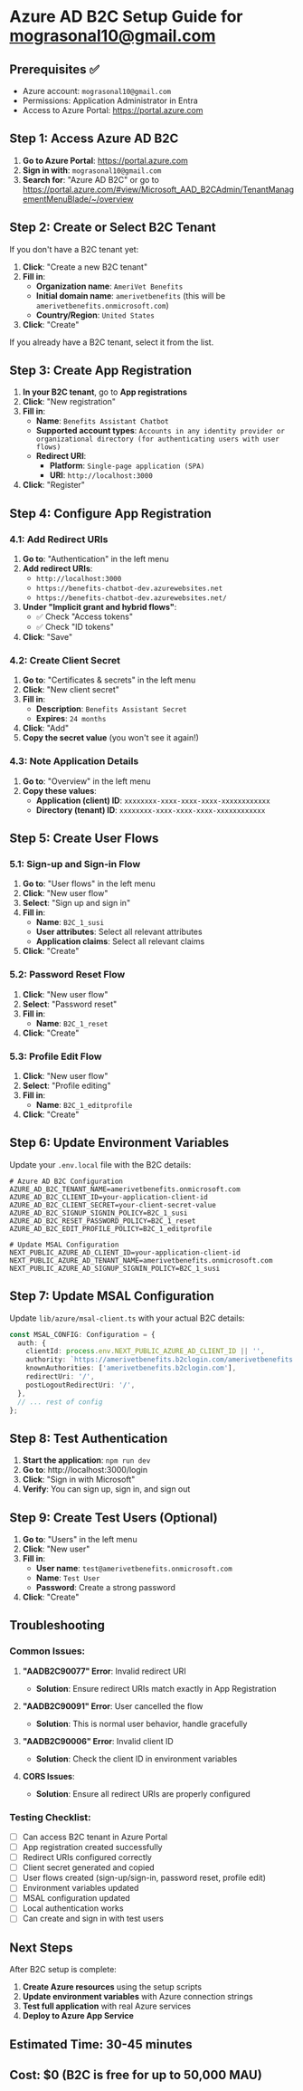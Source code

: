 # Azure AD B2C Setup Guide for mograsonal10@gmail.com

## Prerequisites ✅
- Azure account: `mograsonal10@gmail.com`
- Permissions: Application Administrator in Entra
- Access to Azure Portal: https://portal.azure.com

## Step 1: Access Azure AD B2C

1. **Go to Azure Portal**: https://portal.azure.com
2. **Sign in with**: `mograsonal10@gmail.com`
3. **Search for**: "Azure AD B2C" or go to https://portal.azure.com/#view/Microsoft_AAD_B2CAdmin/TenantManagementMenuBlade/~/overview

## Step 2: Create or Select B2C Tenant

If you don't have a B2C tenant yet:
1. **Click**: "Create a new B2C tenant"
2. **Fill in**:
   - **Organization name**: `AmeriVet Benefits`
   - **Initial domain name**: `amerivetbenefits` (this will be `amerivetbenefits.onmicrosoft.com`)
   - **Country/Region**: `United States`
3. **Click**: "Create"

If you already have a B2C tenant, select it from the list.

## Step 3: Create App Registration

1. **In your B2C tenant**, go to **App registrations**
2. **Click**: "New registration"
3. **Fill in**:
   - **Name**: `Benefits Assistant Chatbot`
   - **Supported account types**: `Accounts in any identity provider or organizational directory (for authenticating users with user flows)`
   - **Redirect URI**: 
     - **Platform**: `Single-page application (SPA)`
     - **URI**: `http://localhost:3000`
4. **Click**: "Register"

## Step 4: Configure App Registration

### 4.1: Add Redirect URIs
1. **Go to**: "Authentication" in the left menu
2. **Add redirect URIs**:
   - `http://localhost:3000`
   - `https://benefits-chatbot-dev.azurewebsites.net`
   - `https://benefits-chatbot-dev.azurewebsites.net/`
3. **Under "Implicit grant and hybrid flows"**:
   - ✅ Check "Access tokens"
   - ✅ Check "ID tokens"
4. **Click**: "Save"

### 4.2: Create Client Secret
1. **Go to**: "Certificates & secrets" in the left menu
2. **Click**: "New client secret"
3. **Fill in**:
   - **Description**: `Benefits Assistant Secret`
   - **Expires**: `24 months`
4. **Click**: "Add"
5. **Copy the secret value** (you won't see it again!)

### 4.3: Note Application Details
1. **Go to**: "Overview" in the left menu
2. **Copy these values**:
   - **Application (client) ID**: `xxxxxxxx-xxxx-xxxx-xxxx-xxxxxxxxxxxx`
   - **Directory (tenant) ID**: `xxxxxxxx-xxxx-xxxx-xxxx-xxxxxxxxxxxx`

## Step 5: Create User Flows

### 5.1: Sign-up and Sign-in Flow
1. **Go to**: "User flows" in the left menu
2. **Click**: "New user flow"
3. **Select**: "Sign up and sign in"
4. **Fill in**:
   - **Name**: `B2C_1_susi`
   - **User attributes**: Select all relevant attributes
   - **Application claims**: Select all relevant claims
5. **Click**: "Create"

### 5.2: Password Reset Flow
1. **Click**: "New user flow"
2. **Select**: "Password reset"
3. **Fill in**:
   - **Name**: `B2C_1_reset`
4. **Click**: "Create"

### 5.3: Profile Edit Flow
1. **Click**: "New user flow"
2. **Select**: "Profile editing"
3. **Fill in**:
   - **Name**: `B2C_1_editprofile`
4. **Click**: "Create"

## Step 6: Update Environment Variables

Update your `.env.local` file with the B2C details:

```env
# Azure AD B2C Configuration
AZURE_AD_B2C_TENANT_NAME=amerivetbenefits.onmicrosoft.com
AZURE_AD_B2C_CLIENT_ID=your-application-client-id
AZURE_AD_B2C_CLIENT_SECRET=your-client-secret-value
AZURE_AD_B2C_SIGNUP_SIGNIN_POLICY=B2C_1_susi
AZURE_AD_B2C_RESET_PASSWORD_POLICY=B2C_1_reset
AZURE_AD_B2C_EDIT_PROFILE_POLICY=B2C_1_editprofile

# Update MSAL Configuration
NEXT_PUBLIC_AZURE_AD_CLIENT_ID=your-application-client-id
NEXT_PUBLIC_AZURE_AD_TENANT_NAME=amerivetbenefits.onmicrosoft.com
NEXT_PUBLIC_AZURE_AD_SIGNUP_SIGNIN_POLICY=B2C_1_susi
```

## Step 7: Update MSAL Configuration

Update `lib/azure/msal-client.ts` with your actual B2C details:

```typescript
const MSAL_CONFIG: Configuration = {
  auth: {
    clientId: process.env.NEXT_PUBLIC_AZURE_AD_CLIENT_ID || '',
    authority: `https://amerivetbenefits.b2clogin.com/amerivetbenefits.onmicrosoft.com/B2C_1_susi`,
    knownAuthorities: ['amerivetbenefits.b2clogin.com'],
    redirectUri: '/',
    postLogoutRedirectUri: '/',
  },
  // ... rest of config
};
```

## Step 8: Test Authentication

1. **Start the application**: `npm run dev`
2. **Go to**: http://localhost:3000/login
3. **Click**: "Sign in with Microsoft"
4. **Verify**: You can sign up, sign in, and sign out

## Step 9: Create Test Users (Optional)

1. **Go to**: "Users" in the left menu
2. **Click**: "New user"
3. **Fill in**:
   - **User name**: `test@amerivetbenefits.onmicrosoft.com`
   - **Name**: `Test User`
   - **Password**: Create a strong password
4. **Click**: "Create"

## Troubleshooting

### Common Issues:

1. **"AADB2C90077" Error**: Invalid redirect URI
   - **Solution**: Ensure redirect URIs match exactly in App Registration

2. **"AADB2C90091" Error**: User cancelled the flow
   - **Solution**: This is normal user behavior, handle gracefully

3. **"AADB2C90006" Error**: Invalid client ID
   - **Solution**: Check the client ID in environment variables

4. **CORS Issues**: 
   - **Solution**: Ensure all redirect URIs are properly configured

### Testing Checklist:

- [ ] Can access B2C tenant in Azure Portal
- [ ] App registration created successfully
- [ ] Redirect URIs configured correctly
- [ ] Client secret generated and copied
- [ ] User flows created (sign-up/sign-in, password reset, profile edit)
- [ ] Environment variables updated
- [ ] MSAL configuration updated
- [ ] Local authentication works
- [ ] Can create and sign in with test users

## Next Steps

After B2C setup is complete:
1. **Create Azure resources** using the setup scripts
2. **Update environment variables** with Azure connection strings
3. **Test full application** with real Azure services
4. **Deploy to Azure App Service**

## Estimated Time: 30-45 minutes
## Cost: $0 (B2C is free for up to 50,000 MAU)
